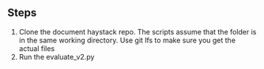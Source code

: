 ## Steps

1. Clone the document haystack repo. The scripts assume that the folder is in the same working directory. Use git lfs to make sure you get the actual files
2. Run the evaluate_v2.py
